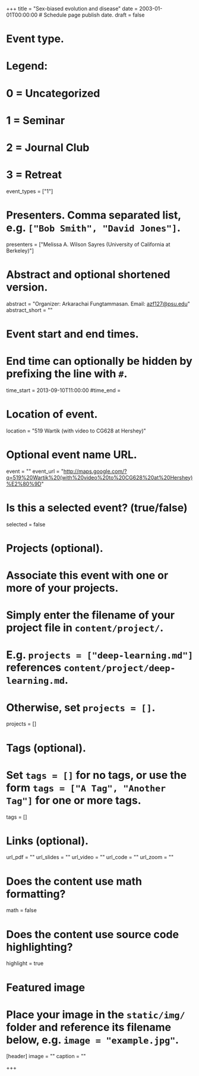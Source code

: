 +++
title = "Sex-biased evolution and disease"
date = 2003-01-01T00:00:00  # Schedule page publish date.
draft = false

# Event type.
# Legend:
# 0 = Uncategorized
# 1 = Seminar
# 2 = Journal Club
# 3 = Retreat
event_types = ["1"]

# Presenters. Comma separated list, e.g. `["Bob Smith", "David Jones"]`.
presenters = ["Melissa A. Wilson Sayres (University of California at Berkeley)"]

# Abstract and optional shortened version.
abstract = "Organizer: Arkarachai Fungtammasan. Email: azf127@psu.edu"
abstract_short = ""

# Event start and end times.
#   End time can optionally be hidden by prefixing the line with `#`.
time_start = 2013-09-10T11:00:00
#time_end = 

# Location of event.
location = "519 Wartik (with video to CG628 at Hershey)"

# Optional event name URL.
event = ""
event_url = "http://maps.google.com/?q=519%20Wartik%20(with%20video%20to%20CG628%20at%20Hershey)%E2%80%9D"

# Is this a selected event? (true/false)
selected = false

# Projects (optional).
#   Associate this event with one or more of your projects.
#   Simply enter the filename of your project file in `content/project/`.
#   E.g. `projects = ["deep-learning.md"]` references `content/project/deep-learning.md`.
#   Otherwise, set `projects = []`.
projects = []

# Tags (optional).
#   Set `tags = []` for no tags, or use the form `tags = ["A Tag", "Another Tag"]` for one or more tags.
tags = []

# Links (optional).
url_pdf = ""
url_slides = ""
url_video = ""
url_code = ""
url_zoom = ""

# Does the content use math formatting?
math = false

# Does the content use source code highlighting?
highlight = true

# Featured image
# Place your image in the `static/img/` folder and reference its filename below, e.g. `image = "example.jpg"`.
[header]
image = ""
caption = ""

+++

